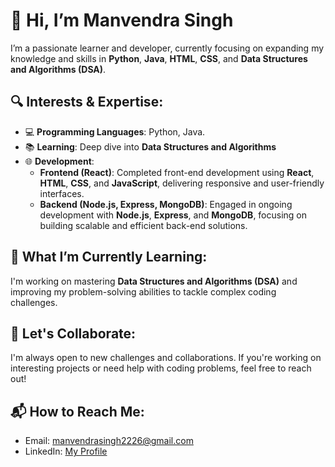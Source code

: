 
# 👋 Hi, I’m **Manvendra Singh**  
I’m a passionate learner and developer, currently focusing on expanding my knowledge and skills in **Python**, **Java**, **HTML**, **CSS**, and **Data Structures and Algorithms (DSA)**.

## 🔍 Interests & Expertise:
- 💻 **Programming Languages**: Python, Java.
- 📚 **Learning**: Deep dive into **Data Structures and Algorithms**  
- 🌐 **Development**:  
  - **Frontend (React)**: Completed front-end development using **React**, **HTML**, **CSS**, and **JavaScript**, delivering responsive and user-friendly interfaces.  
  - **Backend (Node.js, Express, MongoDB)**: Engaged in ongoing development with **Node.js**, **Express**, and **MongoDB**, focusing on building scalable and efficient back-end solutions.

## 🌱 What I’m Currently Learning:
I'm working on mastering **Data Structures and Algorithms (DSA)** and improving my problem-solving abilities to tackle complex coding challenges.

## 🤝 Let's Collaborate:
I'm always open to new challenges and collaborations. If you're working on interesting projects or need help with coding problems, feel free to reach out!

## 📬 How to Reach Me:
- Email: [manvendrasingh2226@gmail.com](mailto:manvendrasingh2226@gmail.com)  
- LinkedIn: [My Profile](https://www.linkedin.com/in/manvendrasingh07)
